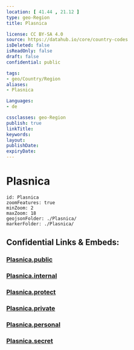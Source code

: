 ```yaml
---
location: [ 41.44 , 21.12 ] 
type: geo-Region
title: Plasnica

license: CC BY-SA 4.0
source: https://datahub.io/core/country-codes
isDeleted: false
isReadOnly: false
draft: false
confidential: public

tags:
- geo/Country/Region
aliases:
- Plasnica

Languages:
- de

cssclasses: geo-Region
publish: true
linkTitle: 
keywords: 
layout: 
publishDate: 
expiryDate: 
---
```


# Plasnica

```leaflet
id: Plasnica
zoomFeatures: true 
minZoom: 2 
maxZoom: 18
geojsonFolder: ./Plasnica/
markerFolder: ./Plasnica/
```


## Confidential Links & Embeds: 

### [Plasnica.public](/_public/\Earth\Continent\Europe\Europe~South\Macedonia~North\Municipalities~MacedoniaPlasnica.public.md) 

### [Plasnica.internal](/_internal/\Earth\Continent\Europe\Europe~South\Macedonia~North\Municipalities~MacedoniaPlasnica.internal.md) 

### [Plasnica.protect](/_protect/\Earth\Continent\Europe\Europe~South\Macedonia~North\Municipalities~MacedoniaPlasnica.protect.md) 

### [Plasnica.private](/_private/\Earth\Continent\Europe\Europe~South\Macedonia~North\Municipalities~MacedoniaPlasnica.private.md) 

### [Plasnica.personal](/_personal/\Earth\Continent\Europe\Europe~South\Macedonia~North\Municipalities~MacedoniaPlasnica.personal.md) 

### [Plasnica.secret](/_secret/\Earth\Continent\Europe\Europe~South\Macedonia~North\Municipalities~MacedoniaPlasnica.secret.md)

